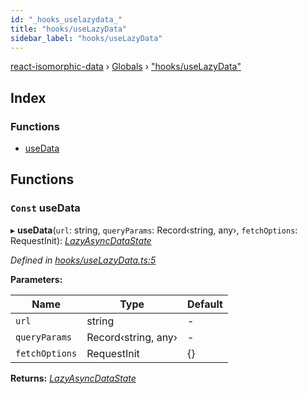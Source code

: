 ```yaml
---
id: "_hooks_uselazydata_"
title: "hooks/useLazyData"
sidebar_label: "hooks/useLazyData"
---
```


[react-isomorphic-data](../index.md) › [Globals](../globals.md) › ["hooks/useLazyData"](_hooks_uselazydata_.md)

## Index

### Functions

* [useData](_hooks_uselazydata_.md#const-usedata)

## Functions

### `Const` useData

▸ **useData**(`url`: string, `queryParams`: Record‹string, any›, `fetchOptions`: RequestInit): *[LazyAsyncDataState](_hooks_types_.md#lazyasyncdatastate)*

*Defined in [hooks/useLazyData.ts:5](https://github.com/jackyef/react-isomorphic-data/blob/06da012/packages/react-isomorphic-data/src/hooks/useLazyData.ts#L5)*

**Parameters:**

Name | Type | Default |
------ | ------ | ------ |
`url` | string | - |
`queryParams` | Record‹string, any› | - |
`fetchOptions` | RequestInit |  {} |

**Returns:** *[LazyAsyncDataState](_hooks_types_.md#lazyasyncdatastate)*
